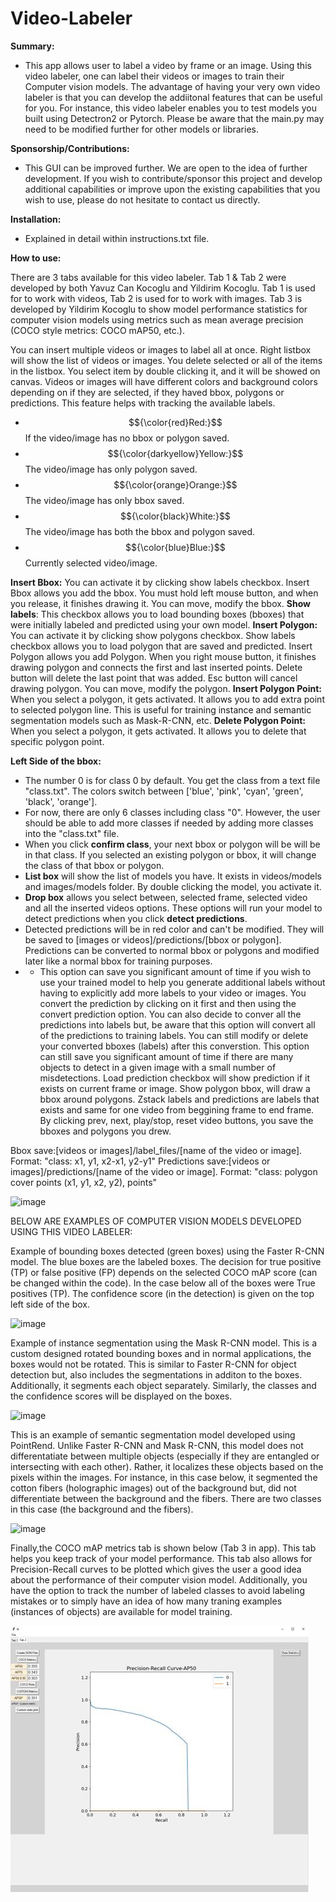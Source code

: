 # Video-Labeler

**Summary:**
- This app allows user to label a video by frame or an image. Using this video labeler, one can label their videos or images to train their Computer vision models. The advantage of having your very own video labeler is that you can develop the addiitonal features that can be useful for you. For instance, this video labeler enables you to test models you built using Detectron2 or Pytorch. Please be aware that the main.py may need to be modified further for other models or libraries. 

**Sponsorship/Contributions:**
- This GUI can be improved further. We are open to the idea of further development. If you wish to contribute/sponsor this project and develop additional capabilities or improve upon the existing capabilities that you wish to use, please do not hesitate to contact us directly.

**Installation:** 
- Explained in detail within instructions.txt file.

**How to use:**

There are 3 tabs available for this video labeler. Tab 1 & Tab 2 were developed by both Yavuz Can Kocoglu and Yildirim Kocoglu. Tab 1 is used for to work with videos, Tab 2 is used for to work with images. Tab 3 is developed by Yildirim Kocoglu to show model performance statistics for computer vision models using metrics such as mean average precision (COCO style metrics: COCO mAP50, etc.).

You can insert multiple videos or images to label all at once. Right listbox will show the list of videos or images. You delete selected or all of the items in the listbox. You select item by double clicking it, and it will be showed on canvas.
Videos or images will have different colors and background colors depending on if they are selected, if they haved bbox, polygons or predictions. This feature helps with tracking the available labels.
- $${\color{red}Red:}$$ If the video/image has no bbox or polygon saved.
- $${\color{darkyellow}Yellow:}$$ The video/image has only polygon saved.
- $${\color{orange}Orange:}$$ The video/image has only bbox saved.
- $${\color{black}White:}$$ The video/image has both the bbox and polygon saved.
- $${\color{blue}Blue:}$$ Currently selected video/image.

**Insert Bbox:** You can activate it by clicking show labels checkbox. Insert Bbox allows you add the bbox. You must hold left mouse button, and when you release, it finishes drawing it. You can move, modify the bbox. 
**Show labels**: This checkbox allows you to load bounding boxes (bboxes) that were initially labeled and predicted using your own model. 
**Insert Polygon:** You can activate it by clicking show polygons checkbox. Show labels checkbox allows you to load polygon that are saved and predicted. Insert Polygon allows you add Polygon. When you right mouse button, it finishes drawing polygon and connects the first and last inserted points. Delete button will delete the last point that was added. Esc button will cancel drawing polygon. You can move, modify the polygon.
**Insert Polygon Point:** When you select a polygon, it gets activated. It allows you to add extra point to selected polygon line. This is useful for training instance and semantic segmentation models such as Mask-R-CNN, etc.
**Delete Polygon Point:** When you select a polygon, it gets activated. It allows you to delete that specific polygon point.

**Left Side of the bbox:** 
- The number 0 is for class 0 by default. You get the class from a text file "class.txt". The colors switch between ['blue', 'pink', 'cyan', 'green', 'black', 'orange'].
- For now, there are only 6 classes including class "0". However, the user should be able to add more classes if needed by adding more classes into the "class.txt" file.
- When you click **confirm class**, your next bbox or polygon will be will be in that class. If you selected an existing polygon or bbox, it will change the class of that bbox or polygon.
- **List box** will show the list of models you have. It exists in videos/models and images/models folder. By double clicking the model, you activate it.
- **Drop box** allows you select between, selected frame, selected video and all the inserted videos options. These options will run your model to detect predictions when you click **detect predictions**.
- Detected predictions will be in red color and can't be modified. They will be saved to [images or videos]/predictions/[bbox or polygon]. Predictions can be converted to normal bbox or polygons and modified later like a normal bbox for training purposes.
- - This option can save you significant amount of time if you wish to use your trained model to help you generate additional labels without having to explicitly add more labels to your video or images. You convert the prediction by clicking on it first and then using the convert prediction option. You can also decide to conver all the predictions into labels but, be aware that this option will convert all of the predictions to training labels. You can still modify or delete your converted bboxes (labels) after this converstion. This option can still save you significant amount of time if there are many objects to detect in a given image with a small number of misdetections.
  Load prediction checkbox will show prediction if it exists on current frame or image.
  Show polygon bbox, will draw a bbox around polygons.
  Zstack labels and predictions are labels that exists and same for one video from beggining frame to end frame.
  By clicking prev, next, play/stop, reset video buttons, you save the bboxes and polygons you drew.

Bbox save:[videos or images]/label_files/[name of the video or image]. Format: "class: x1, y1, x2-x1, y2-y1"
Predictions save:[videos or images]/predictions/[name of the video or image]. Format: "class: polygon cover points (x1, y1, x2, y2), points"

![image](https://user-images.githubusercontent.com/33734353/229110744-3c81ad43-5030-4547-8103-004001259b60.png)


BELOW ARE EXAMPLES OF COMPUTER VISION MODELS DEVELOPED USING THIS VIDEO LABELER:

Example of bounding boxes detected (green boxes) using the Faster R-CNN model. The blue boxes are the labeled boxes. The decision for true positive (TP) or false positive (FP) depends on the selected COCO mAP score (can be changed within the code). In the case below all of the boxes were True positives (TP). The confidence score (in the detection) is given on the top left side of the box. 

![image](https://github.com/yavuzck132/Video-Labeler/blob/master/1691392097452.jpg)

Example of instance segmentation using the Mask R-CNN model. This is a custom designed rotated bounding boxes and in normal applications, the boxes would not be rotated. This is similar to Faster R-CNN for object detection but, also includes the segmentations in additon to the boxes. Additionally, it segments each object separately. Similarly, the classes and the confidence scores will be displayed on the boxes.

![image](https://github.com/yavuzck132/Video-Labeler/blob/master/1691390806339.jpg)

This is an example of semantic segmentation model developed using PointRend. Unlike Faster R-CNN and Mask R-CNN, this model does not differentatiate between multiple objects (especially if they are entangled or intersecting with each other). Rather, it localizes these objects based on the pixels within the images. For instance, in this case below, it segmented the cotton fibers (holographic images) out of the background but, did not differentiate between the background and the fibers. There are two classes in this case (the background and the fibers).

![image](https://github.com/yavuzck132/Video-Labeler/blob/master/1691392047415.jpg)

Finally,the COCO mAP metrics tab is shown below (Tab 3 in app). This tab helps you keep track of your model performance. This tab also allows for Precision-Recall curves to be plotted which gives the user a good idea about the performance of their computer vision model. Additionally, you have the option to track the number of labeled classes to avoid labeling mistakes or to simply have an idea of how many traning examples (instances of objects) are available for model training.

![image](https://github.com/drkocoglu/Video_Labeler/blob/main/1691448861925.jpg) 

